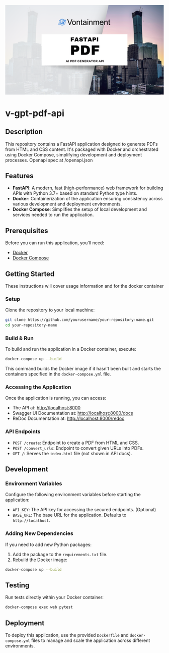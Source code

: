 ![Header](/images/header.png)

# v-gpt-pdf-api

## Description

This repository contains a FastAPI application designed to generate PDFs from HTML and CSS content. It's packaged with Docker and orchestrated using Docker Compose, simplifying development and deployment processes. Openapi spec at /openapi.json

## Features

- **FastAPI**: A modern, fast (high-performance) web framework for building APIs with Python 3.7+ based on standard Python type hints.
- **Docker**: Containerization of the application ensuring consistency across various development and deployment environments.
- **Docker Compose**: Simplifies the setup of local development and services needed to run the application.

## Prerequisites

Before you can run this application, you'll need:
- [Docker](https://www.docker.com/get-started)
- [Docker Compose](https://docs.docker.com/compose/install/)

## Getting Started

These instructions will cover usage information and for the docker container

### Setup

Clone the repository to your local machine:

```bash
git clone https://github.com/yourusername/your-repository-name.git
cd your-repository-name
```

### Build & Run

To build and run the application in a Docker container, execute:

```bash
docker-compose up --build
```

This command builds the Docker image if it hasn't been built and starts the containers specified in the `docker-compose.yml` file.

### Accessing the Application

Once the application is running, you can access:
- The API at: [http://localhost:8000](http://localhost:8000)
- Swagger UI Documentation at: [http://localhost:8000/docs](http://localhost:8000/docs)
- ReDoc Documentation at: [http://localhost:8000/redoc](http://localhost:8000/redoc)

### API Endpoints

- `POST /create`: Endpoint to create a PDF from HTML and CSS.
- `POST /convert_urls`: Endpoint to convert given URLs into PDFs.
- `GET /`: Serves the `index.html` file (not shown in API docs).

## Development

### Environment Variables

Configure the following environment variables before starting the application:

- `API_KEY`: The API key for accessing the secured endpoints. (Optional)
- `BASE_URL`: The base URL for the application. Defaults to `http://localhost`.

### Adding New Dependencies

If you need to add new Python packages:

1. Add the package to the `requirements.txt` file.
2. Rebuild the Docker image:

```bash
docker-compose up --build
```

## Testing

Run tests directly within your Docker container:

```bash
docker-compose exec web pytest
```

## Deployment

To deploy this application, use the provided `Dockerfile` and `docker-compose.yml` files to manage and scale the application across different environments.
